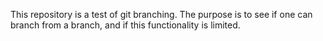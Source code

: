 This repository is a test of git branching. The purpose is to see if one can branch from a branch, and if this functionality is limited.
